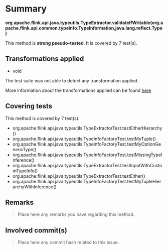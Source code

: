 # Summary
**org.apache.flink.api.java.typeutils.TypeExtractor.validateIfWritable(org.apache.flink.api.common.typeinfo.TypeInformation,java.lang.reflect.Type)**

This method is **strong pseudo-tested**.
It is covered by 7 test(s). 


## Transformations applied

- void


The test suite was not able to detect any transformation applied.

More information about the transformations applied can be found [here](https://github.com/STAMP-project/pitest-descartes)

## Covering tests
This method is covered by 7 test(s).
* org.apache.flink.api.java.typeutils.TypeExtractorTest.testEitherHierarchy()
* org.apache.flink.api.java.typeutils.TypeInfoFactoryTest.testMyTuple()
* org.apache.flink.api.java.typeutils.TypeInfoFactoryTest.testMyOptionGenericType()
* org.apache.flink.api.java.typeutils.TypeInfoFactoryTest.testMissingTypeInference()
* org.apache.flink.api.java.typeutils.TypeExtractorTest.testInputWithCustomTypeInfo()
* org.apache.flink.api.java.typeutils.TypeExtractorTest.testEither()
* org.apache.flink.api.java.typeutils.TypeInfoFactoryTest.testMyTupleHierarchyWithInference()


## Remarks
> Place here any remarks you have regarding this method.

## Involved commit(s)

> Place here any commit hash related to this issue.
